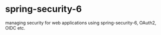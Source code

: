 # spring-security-6
managing security for web applications using spring-security-6, OAuth2, OIDC etc.
